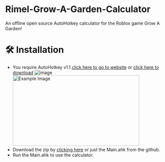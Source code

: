 # Rimel-Grow-A-Garden-Calculator
An offline open source AutoHotkey calculator for the Roblox game Grow A Garden!

# 🛠 Installation
 - You require AutoHotkey v1.1 [click here to go to website](https://autohotkey.com/) or [click here to download](https://autohotkey.com/download/ahk-install.exe)
   ![image](https://github.com/user-attachments/assets/cc30d989-f83a-415a-90b6-02914c077489)
   <img src="https://github.com/user-attachments/assets/cc30d989-f83a-415a-90b6-02914c077489" width="400" height="225" alt="Example Image">
 - Download the zip by [clicking here](https://github.com/mirimel1001/Rimel-Grow-A-Garden-Calculator/archive/refs/heads/main.zip) or just the Main.ahk from the github.
 - Run the Main.ahk to use the calculator.
